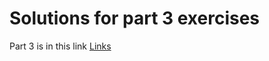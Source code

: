 Solutions for part 3 exercises
=============
Part 3 is in this link 
[Links](https://github.com/jhonacs2/FullStackOpenBackEnd/)